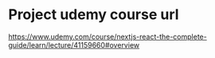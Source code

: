 # Project udemy course url
https://www.udemy.com/course/nextjs-react-the-complete-guide/learn/lecture/41159660#overview

